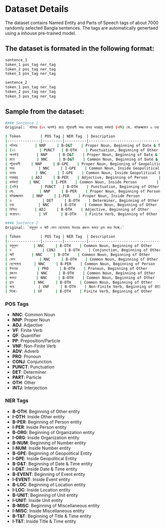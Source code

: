 # Dataset Details

The dataset contains Named Entity and Parts of Speech tags of about 7000 randomly selected Bangla sentences. The tags are automatically genertaed using a inhouse pre-trained model.

## The dataset is formated in the following format:

```bash
sentence_1
token_1	pos_tag	ner_tag
token_2	pos_tag	ner_tag
token_3	pos_tag	ner_tag

sentence_2
token_1	pos_tag	ner_tag
token_2	pos_tag	ner_tag
token_3	pos_tag	ner_tag
```

## Sample from the dataset:

```bash
#### Sentence 1
Original: `শনিবার (২৭ আগস্ট) রাতে পটুয়াখালী সদর থানার ভারপ্রাপ্ত কর্মকর্তা (ওসি) মো. মনিরুজ্জামান এ তথ্য নিশ্চিত করেছেন।`

| Token         | POS Tag | NER Tag  | Description                        |
|---------------|---------|----------|------------------------------------|
| শনিবার        | NNP     | B-D&T    | Proper Noun, Beginning of Date & Time |
| (২৭           | PUNCT   | B-OTH    | Punctuation, Beginning of Other    |
| আগস্ট)        | NNP     | B-D&T    | Proper Noun, Beginning of Date & Time |
| রাতে          | NNC     | B-D&T    | Common Noun, Beginning of Date & Time |
| পটুয়াখালী     | NNP     | B-GPE    | Proper Noun, Beginning of Geopolitical Entity |
| সদর           | NNC     | I-GPE    | Common Noun, Inside Geopolitical Entity |
| থানার         | NNC     | I-GPE    | Common Noun, Inside Geopolitical Entity |
| ভারপ্রাপ্ত      | ADJ     | B-PER    | Adjective, Beginning of Person     |
| কর্মকর্তা     | NNC     | I-PER    | Common Noun, Inside Person         |
| (ওসি)          | PUNCT   | B-OTH    | Punctuation, Beginning of Other    |
| মো.           | NNP     | B-PER    | Proper Noun, Beginning of Person   |
| মনিরুজ্জামান    | NNP     | I-PER    | Proper Noun, Inside Person         |
| এ              | DET     | B-OTH    | Determiner, Beginning of Other     |
| তথ্য           | NNC     | B-OTH    | Common Noun, Beginning of Other    |
| নিশ্চিত        | ADJ     | B-OTH    | Adjective, Beginning of Other      |
| করেছেন।        | VF      | B-OTH    | Finite Verb, Beginning of Other    |

#### Sentence 2
Original: `বায়ুদূষণ ও স্মার্ট ফোন ছেলেমেয়ে উভয়ের প্রজনন ক্ষমতা হ্রাস করে দিচ্ছে।`

| Token         | POS Tag | NER Tag  | Description                        |
|---------------|---------|----------|------------------------------------|
| বায়ুদূষণ       | NNC     | B-OTH    | Common Noun, Beginning of Other    |
| ও              | CONJ    | B-OTH    | Conjunction, Beginning of Other    |
| স্মার্ট        | NNC     | B-OTH    | Common Noun, Beginning of Other    |
| ফোন           | NNC     | B-OTH    | Common Noun, Beginning of Other    |
| ছেলেমেয়ে      | NNC     | B-PER    | Common Noun, Beginning of Person   |
| উভয়ের         | PRO     | B-OTH    | Pronoun, Beginning of Other        |
| প্রজনন         | NNC     | B-OTH    | Common Noun, Beginning of Other    |
| ক্ষমতা         | NNC     | B-OTH    | Common Noun, Beginning of Other    |
| হ্রাস         | NNC     | B-OTH    | Common Noun, Beginning of Other    |
| করে           | VNF     | B-OTH    | Non-Finite Verb, Beginning of Other|
| দিচ্ছে।       | VF      | B-OTH    | Finite Verb, Beginning of Other    |
```

### POS Tags

- **NNC**: Common Noun
- **NNP**: Proper Noun
- **ADJ**: Adjective
- **VF**: Finite Verb
- **QF**: Quantifier
- **PP**: Preposition/Particle
- **VNF**: Non-Finite Verb
- **ADV**: Adverb
- **PRO**: Pronoun
- **CONJ**: Conjunction
- **PUNCT**: Punctuation
- **DET**: Determiner
- **PART**: Particle
- **OTH**: Other
- **INTJ**: Interjection

### NER Tags

- **B-OTH**: Beginning of Other entity
- **I-OTH**: Inside Other entity
- **B-PER**: Beginning of Person entity
- **I-PER**: Inside Person entity
- **B-ORG**: Beginning of Organization entity
- **I-ORG**: Inside Organization entity
- **B-NUM**: Beginning of Number entity
- **I-NUM**: Inside Number entity
- **B-GPE**: Beginning of Geopolitical Entity
- **I-GPE**: Inside Geopolitical Entity
- **B-D&T**: Beginning of Date & Time entity
- **I-D&T**: Inside Date & Time entity
- **B-EVENT**: Beginning of Event entity
- **I-EVENT**: Inside Event entity
- **B-LOC**: Beginning of Location entity
- **I-LOC**: Inside Location entity
- **B-UNIT**: Beginning of Unit entity
- **I-UNIT**: Inside Unit entity
- **B-MISC**: Beginning of Miscellaneous entity
- **I-MISC**: Inside Miscellaneous entity
- **B-T&T**: Beginning of Title & Time entity
- **I-T&T**: Inside Title & Time entity
